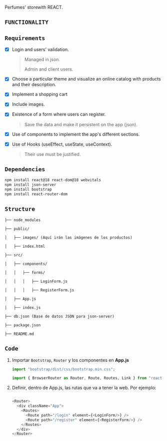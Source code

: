 Perfumes' storewith REACT.

## `FUNCTIONALITY`

## `Requirements`

- [x] Login and users' validation.

  > Managed in json.
  >
  > Admin and client users.

- [x] Choose a particular theme and visualize an online catalog with products and their description.

- [x] Implement a shopping cart

- [x] Include images.

- [x] Existence of a form where users can register.

  > Save the data and make it persistent on the app (json).

- [x] Use of components to implement the app's different sections.

- [x] Use of Hooks (useEffect, useState, useContext).

  > Their use must be justified.

## `Dependencies`

```bash
npm install react@18 react-dom@18 webvitals
npm install json-server
npm install bootstrap
npm install react-router-dom
```

## `Structure`
> 
    ├── node_modules

    ├── public/

    │   ├── images/ (Aquí irán las imágenes de los productos)

    │   ├── index.html

    ├── src/

    │   ├── components/

    │   │   ├── forms/

    │   │   │   ├── LoginForm.js

    │   │   │   ├── RegisterForm.js

    │   ├── App.js

    │   ├── index.js

    ├── db.json (Base de datos JSON para json-server)

    ├── package.json

    ├── README.md
>

## `Code`

1. Importar `Bootstrap`, `Router` y los componentes en **App.js**

    ```js
    import "bootstrap/dist/css/bootstrap.min.css";

    import { BrowserRouter as Router, Route, Routes, Link } from "react-router-dom";
    ```

2. Definir, dentro de App.js, las rutas que va a tener la web. Por ejemplo: 

    ```js

    <Router>
      <div className="App">
        <Routes>
          <Route path="/login" element={<LoginForm/>} />
          <Route path="/register" element={<RegisterForm/>} />
        </Routes>
      </div>
    </Router>

    ```
